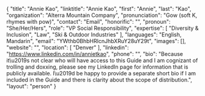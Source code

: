 {
  "title": "Annie Kao",
  "linktitle": "Annie Kao",
  "first": "Annie",
  "last": "Kao",
  "organization": "Alterra Mountain Company",
  "pronunciation": "Gow (soft K, rhymes with pow)",
  "contact": "Email",
  "honorific": "",
  "pronoun": "She/Her/Hers",
  "role": "VP Social Responsibility",
  "expertise": [
    "Diversity & Inclusion",
    "Law",
    "Ski & Outdoor Industries"
  ],
  "languages": "English, Mandarin",
  "email": "YWthb0BhbHRlcnJhbXRuY28uY29t",
  "images": [],
  "website": "",
  "location": [
    "Denver"
  ],
  "linkedin": "https://www.linkedin.com/in/annietkao",
  "phone": "",
  "bio": "Because it\u2019s not clear who will have access to this Guide and I am cognizant of trolling and doxxing, please see my LinkedIn page for information that is publicly available. I\u2019d be happy to provide a separate short bio if I am included in the Guide and there is clarity about the scope of distribution.",
  "layout": "person"
}